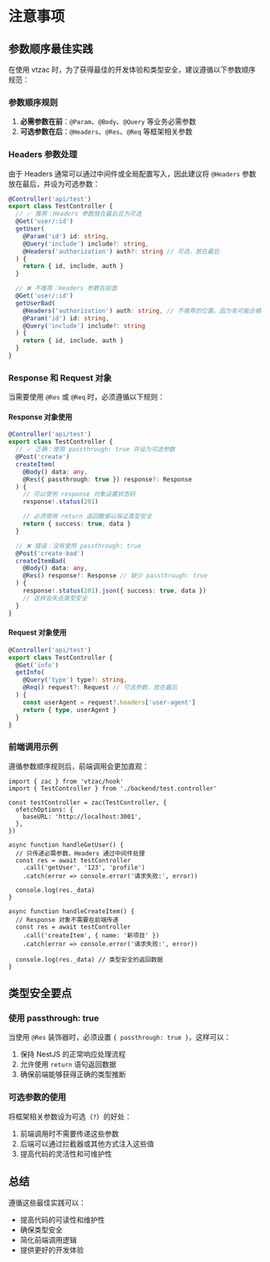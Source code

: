 # 注意事项

## 参数顺序最佳实践

在使用 vtzac 时，为了获得最佳的开发体验和类型安全，建议遵循以下参数顺序规范：

### 参数顺序规则

1. **必需参数在前**：`@Param`、`@Body`、`@Query` 等业务必需参数
2. **可选参数在后**：`@Headers`、`@Res`、`@Req` 等框架相关参数

### Headers 参数处理

由于 Headers 通常可以通过中间件或全局配置写入，因此建议将 `@Headers` 参数放在最后，并设为可选参数：

```typescript
@Controller('api/test')
export class TestController {
  // ✅ 推荐：Headers 参数放在最后且为可选
  @Get('user/:id')
  getUser(
    @Param('id') id: string,
    @Query('include') include?: string,
    @Headers('authorization') auth?: string // 可选，放在最后
  ) {
    return { id, include, auth }
  }

  // ❌ 不推荐：Headers 参数在前面
  @Get('user/:id')
  getUserBad(
    @Headers('authorization') auth: string, // 不推荐的位置，因为有可能合格 header 是由拦截器传递，而不是函数调用传递
    @Param('id') id: string,
    @Query('include') include?: string
  ) {
    return { id, include, auth }
  }
}
```

### Response 和 Request 对象

当需要使用 `@Res` 或 `@Req` 时，必须遵循以下规则：

#### Response 对象使用

```typescript
@Controller('api/test')
export class TestController {
  // ✅ 正确：使用 passthrough: true 并设为可选参数
  @Post('create')
  createItem(
    @Body() data: any,
    @Res({ passthrough: true }) response?: Response
  ) {
    // 可以使用 response 对象设置状态码
    response!.status(201)

    // 必须使用 return 返回数据以保证类型安全
    return { success: true, data }
  }

  // ❌ 错误：没有使用 passthrough: true
  @Post('create-bad')
  createItemBad(
    @Body() data: any,
    @Res() response?: Response // 缺少 passthrough: true
  ) {
    response!.status(201).json({ success: true, data })
    // 这样会失去类型安全
  }
}
```

#### Request 对象使用

```typescript
@Controller('api/test')
export class TestController {
  @Get('info')
  getInfo(
    @Query('type') type?: string,
    @Req() request?: Request // 可选参数，放在最后
  ) {
    const userAgent = request?.headers['user-agent']
    return { type, userAgent }
  }
}
```

### 前端调用示例

遵循参数顺序规则后，前端调用会更加直观：

```tsx
import { zac } from 'vtzac/hook'
import { TestController } from './backend/test.controller'

const testController = zac(TestController, {
  ofetchOptions: {
    baseURL: 'http://localhost:3001',
  },
})

async function handleGetUser() {
  // 只传递必需参数，Headers 通过中间件处理
  const res = await testController
    .call('getUser', '123', 'profile')
    .catch(error => console.error('请求失败:', error))

  console.log(res._data)
}

async function handleCreateItem() {
  // Response 对象不需要在前端传递
  const res = await testController
    .call('createItem', { name: '新项目' })
    .catch(error => console.error('请求失败:', error))

  console.log(res._data) // 类型安全的返回数据
}
```

## 类型安全要点

### 使用 passthrough: true

当使用 `@Res` 装饰器时，必须设置 `{ passthrough: true }`，这样可以：

1. 保持 NestJS 的正常响应处理流程
2. 允许使用 `return` 语句返回数据
3. 确保前端能够获得正确的类型推断

### 可选参数的使用

将框架相关参数设为可选（`?`）的好处：

1. 前端调用时不需要传递这些参数
2. 后端可以通过拦截器或其他方式注入这些值
3. 提高代码的灵活性和可维护性

## 总结

遵循这些最佳实践可以：

- 提高代码的可读性和维护性
- 确保类型安全
- 简化前端调用逻辑
- 提供更好的开发体验
